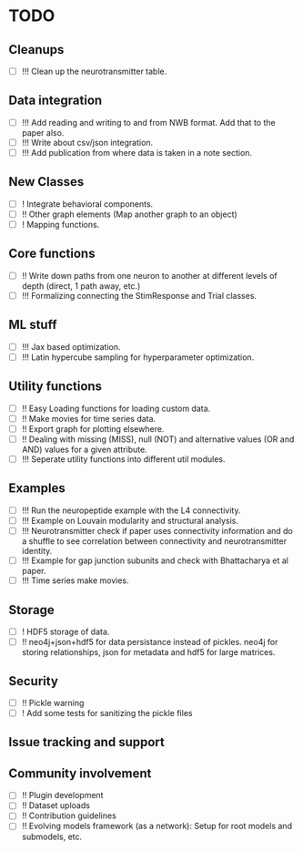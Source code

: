 # TODO

## Cleanups

- [ ] !!! Clean up the neurotransmitter table.

## Data integration

- [ ] !!! Add reading and writing to and from NWB format. Add that to the paper also.
- [ ] !!! Write about csv/json integration.
- [ ] !!! Add publication from where data is taken in a note section.

## New Classes

- [ ] ! Integrate behavioral components.
- [ ] !! Other graph elements (Map another graph to an object)
- [ ] ! Mapping functions.

## Core functions

- [ ] !! Write down paths from one neuron to another at different levels of depth (direct, 1 path away, etc.)
- [ ] !!! Formalizing connecting the StimResponse and Trial classes.

## ML stuff
- [ ] !!! Jax based optimization.
- [ ] !!! Latin hypercube sampling for hyperparameter optimization.

## Utility functions

- [ ] !! Easy Loading functions for loading custom data.
- [ ] !! Make movies for time series data.
- [ ] !! Export graph for plotting elsewhere.
- [ ] !! Dealing with missing (MISS), null (NOT) and alternative values (OR and AND) values for a given attribute.
- [ ] !!! Seperate utility functions into different util modules.

## Examples

- [ ] !!! Run the neuropeptide example with the L4 connectivity.
- [ ] !!! Example on Louvain modularity and structural analysis.
- [ ] !!! Neurotransmitter check if paper uses connectivity information and do a shuffle to see correlation between connectivity and neurotransmitter identity.
- [ ] !!! Example for gap junction subunits and check with Bhattacharya et al paper.
- [ ] !!! Time series make movies.

## Storage

- [ ] ! HDF5 storage of data.
- [ ] !! neo4j+json+hdf5 for data persistance instead of pickles. neo4j for storing relationships, json for metadata and hdf5 for large matrices.

## Security

- [ ] !! Pickle warning
- [ ] ! Add some tests for sanitizing the pickle files

## Issue tracking and support

## Community involvement

- [ ] !! Plugin development
- [ ] !! Dataset uploads
- [ ] !! Contribution guidelines
- [ ] !! Evolving models framework (as a network): Setup for root models and submodels, etc.
